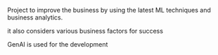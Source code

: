 Project to improve the business by using the latest ML techniques and business analytics. 

it also considers various business factors for success

GenAI is used for the development
